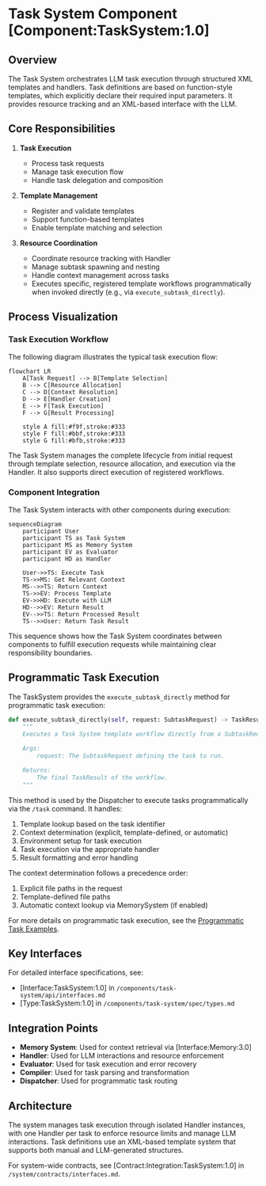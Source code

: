 # Task System Component [Component:TaskSystem:1.0]

## Overview

The Task System orchestrates LLM task execution through structured XML templates and handlers. Task definitions are based on function-style templates, which explicitly declare their required input parameters. It provides resource tracking and an XML-based interface with the LLM.

## Core Responsibilities

1. **Task Execution**
   - Process task requests
   - Manage task execution flow
   - Handle task delegation and composition

2. **Template Management**
   - Register and validate templates
   - Support function-based templates
   - Enable template matching and selection

3. **Resource Coordination**
   - Coordinate resource tracking with Handler
   - Manage subtask spawning and nesting
   - Handle context management across tasks
   - Executes specific, registered template workflows programmatically when invoked directly (e.g., via `execute_subtask_directly`).

## Process Visualization

### Task Execution Workflow
The following diagram illustrates the typical task execution flow:

```mermaid
flowchart LR
    A[Task Request] --> B[Template Selection]
    B --> C[Resource Allocation]
    C --> D[Context Resolution]
    D --> E[Handler Creation]
    E --> F[Task Execution]
    F --> G[Result Processing]
    
    style A fill:#f9f,stroke:#333
    style F fill:#bbf,stroke:#333
    style G fill:#bfb,stroke:#333
```

The Task System manages the complete lifecycle from initial request through template selection, resource allocation, and execution via the Handler. It also supports direct execution of registered workflows.

### Component Integration
The Task System interacts with other components during execution:

```mermaid
sequenceDiagram
    participant User
    participant TS as Task System
    participant MS as Memory System
    participant EV as Evaluator
    participant HD as Handler
    
    User->>TS: Execute Task
    TS->>MS: Get Relevant Context
    MS-->>TS: Return Context
    TS->>EV: Process Template
    EV->>HD: Execute with LLM
    HD-->>EV: Return Result
    EV-->>TS: Return Processed Result
    TS-->>User: Return Task Result
```

This sequence shows how the Task System coordinates between components to fulfill execution requests while maintaining clear responsibility boundaries.

## Programmatic Task Execution

The TaskSystem provides the `execute_subtask_directly` method for programmatic task execution:

```python
def execute_subtask_directly(self, request: SubtaskRequest) -> TaskResult:
    """
    Executes a Task System template workflow directly from a SubtaskRequest.

    Args:
        request: The SubtaskRequest defining the task to run.

    Returns:
        The final TaskResult of the workflow.
    """
```

This method is used by the Dispatcher to execute tasks programmatically via the `/task` command. It handles:

1. Template lookup based on the task identifier
2. Context determination (explicit, template-defined, or automatic)
3. Environment setup for task execution
4. Task execution via the appropriate handler
5. Result formatting and error handling

The context determination follows a precedence order:
1. Explicit file paths in the request
2. Template-defined file paths
3. Automatic context lookup via MemorySystem (if enabled)

For more details on programmatic task execution, see the [Programmatic Task Examples](../task_system/impl/examples/programmatic_task.md).

## Key Interfaces

For detailed interface specifications, see:
- [Interface:TaskSystem:1.0] in `/components/task-system/api/interfaces.md`
- [Type:TaskSystem:1.0] in `/components/task-system/spec/types.md`

## Integration Points

- **Memory System**: Used for context retrieval via [Interface:Memory:3.0]
- **Handler**: Used for LLM interactions and resource enforcement
- **Evaluator**: Used for task execution and error recovery
- **Compiler**: Used for task parsing and transformation
- **Dispatcher**: Used for programmatic task routing

## Architecture

The system manages task execution through isolated Handler instances, with one Handler per task to enforce resource limits and manage LLM interactions. Task definitions use an XML-based template system that supports both manual and LLM-generated structures.

For system-wide contracts, see [Contract:Integration:TaskSystem:1.0] in `/system/contracts/interfaces.md`.
